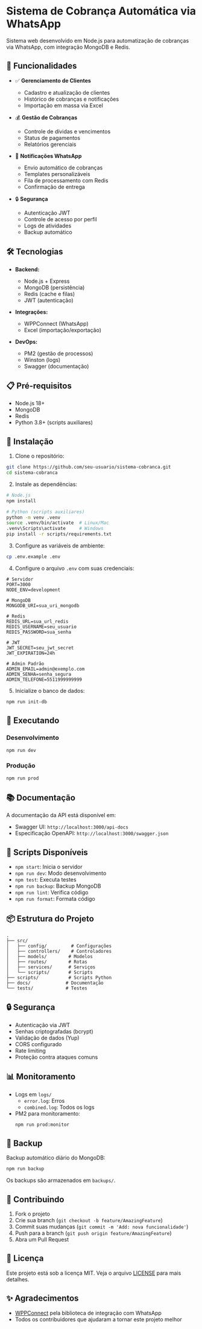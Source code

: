 # Sistema de Cobrança Automática via WhatsApp

Sistema web desenvolvido em Node.js para automatização de cobranças via WhatsApp, com integração MongoDB e Redis.

## 🚀 Funcionalidades

- ✅ **Gerenciamento de Clientes**
  - Cadastro e atualização de clientes
  - Histórico de cobranças e notificações
  - Importação em massa via Excel

- 💰 **Gestão de Cobranças**
  - Controle de dívidas e vencimentos
  - Status de pagamentos
  - Relatórios gerenciais

- 📱 **Notificações WhatsApp**
  - Envio automático de cobranças
  - Templates personalizáveis
  - Fila de processamento com Redis
  - Confirmação de entrega

- 🔒 **Segurança**
  - Autenticação JWT
  - Controle de acesso por perfil
  - Logs de atividades
  - Backup automático

## 🛠️ Tecnologias

- **Backend:**
  - Node.js + Express
  - MongoDB (persistência)
  - Redis (cache e filas)
  - JWT (autenticação)
  
- **Integrações:**
  - WPPConnect (WhatsApp)
  - Excel (importação/exportação)
  
- **DevOps:**
  - PM2 (gestão de processos)
  - Winston (logs)
  - Swagger (documentação)

## 📋 Pré-requisitos

- Node.js 18+
- MongoDB
- Redis
- Python 3.8+ (scripts auxiliares)

## 🔧 Instalação

1. Clone o repositório:
```bash
git clone https://github.com/seu-usuario/sistema-cobranca.git
cd sistema-cobranca
```

2. Instale as dependências:
```bash
# Node.js
npm install

# Python (scripts auxiliares)
python -m venv .venv
source .venv/bin/activate  # Linux/Mac
.venv\Scripts\activate     # Windows
pip install -r scripts/requirements.txt
```

3. Configure as variáveis de ambiente:
```bash
cp .env.example .env
```

4. Configure o arquivo `.env` com suas credenciais:
```env
# Servidor
PORT=3000
NODE_ENV=development

# MongoDB
MONGODB_URI=sua_uri_mongodb

# Redis
REDIS_URL=sua_url_redis
REDIS_USERNAME=seu_usuario
REDIS_PASSWORD=sua_senha

# JWT
JWT_SECRET=seu_jwt_secret
JWT_EXPIRATION=24h

# Admin Padrão
ADMIN_EMAIL=admin@exemplo.com
ADMIN_SENHA=senha_segura
ADMIN_TELEFONE=5511999999999
```

5. Inicialize o banco de dados:
```bash
npm run init-db
```

## 🚀 Executando

### Desenvolvimento
```bash
npm run dev
```

### Produção
```bash
npm run prod
```

## 📚 Documentação

A documentação da API está disponível em:
- Swagger UI: `http://localhost:3000/api-docs`
- Especificação OpenAPI: `http://localhost:3000/swagger.json`

## 🔄 Scripts Disponíveis

- `npm start`: Inicia o servidor
- `npm run dev`: Modo desenvolvimento
- `npm test`: Executa testes
- `npm run backup`: Backup MongoDB
- `npm run lint`: Verifica código
- `npm run format`: Formata código

## 📦 Estrutura do Projeto

```
.
├── src/
│   ├── config/         # Configurações
│   ├── controllers/    # Controladores
│   ├── models/        # Modelos
│   ├── routes/        # Rotas
│   ├── services/      # Serviços
│   └── scripts/       # Scripts
├── scripts/           # Scripts Python
├── docs/             # Documentação
└── tests/            # Testes
```

## 🔒 Segurança

- Autenticação via JWT
- Senhas criptografadas (bcrypt)
- Validação de dados (Yup)
- CORS configurado
- Rate limiting
- Proteção contra ataques comuns

## 📊 Monitoramento

- Logs em `logs/`
  - `error.log`: Erros
  - `combined.log`: Todos os logs
- PM2 para monitoramento:
  ```bash
  npm run prod:monitor
  ```

## 🔄 Backup

Backup automático diário do MongoDB:
```bash
npm run backup
```

Os backups são armazenados em `backups/`.

## 🤝 Contribuindo

1. Fork o projeto
2. Crie sua branch (`git checkout -b feature/AmazingFeature`)
3. Commit suas mudanças (`git commit -m 'Add: nova funcionalidade'`)
4. Push para a branch (`git push origin feature/AmazingFeature`)
5. Abra um Pull Request

## 📝 Licença

Este projeto está sob a licença MIT. Veja o arquivo [LICENSE](LICENSE) para mais detalhes.

## ✨ Agradecimentos

- [WPPConnect](https://github.com/wppconnect-team/wppconnect) pela biblioteca de integração com WhatsApp
- Todos os contribuidores que ajudaram a tornar este projeto melhor 